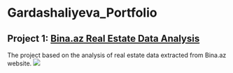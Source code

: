 # Gardashaliyeva_Portfolio
## Project 1: [Bina.az Real Estate Data Analysis](https://github.com/Gardashaliyeva/Bina_az_Real_Estate_Data_Analysis)

The project based on the analysis of real estate data extracted from Bina.az website.
![](https://github.com/Gardashaliyeva/Ilaha_Portfolio/blob/main/images/Screenshot%202025-07-05%20011513.png)

